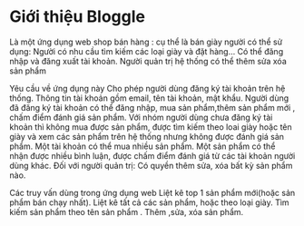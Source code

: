 # Giới thiệu Bloggle
Là một ứng dụng web shop bán hàng : cụ thể là bán giày người có thể sử dụng:
Người có nhu cầu tìm kiếm các loại giày và đặt hàng…
Có thể đăng nhập và đăng xuất tài khoản.
Người quản trị hệ thống có thể thêm sửa xóa sản phẩm

Yêu cầu về ứng dụng này
Cho phép người dùng đăng ký tài khoản trên hệ thống. Thông tin tài khoản gồm email, tên tài khoản, mật khẩu.
Người dùng đã đăng ký tài khoản có thể đăng nhập, mua sản phẩm,thêm sản phẩm mới , chấm điểm đánh giá sản phẩm.
Với nhóm người dùng chưa đăng ký tài khoản thì không mua được sản phẩm, được tìm kiếm theo loai giày hoặc tên giày và xem các sản phẩm trên hệ thống nhưng không được đánh giá sản phẩm.
Một tài khoản có thể mua nhiều sản phẩm.
Một sản phẩm  có thể nhận được nhiều bình luận, được chấm điểm đánh giá từ các tài khoản người dùng khác.
Đối với người quản trị:
Có quyền thêm sửa, xóa bất kỳ sản phẩm nào.




 Các truy vấn dùng trong ứng dụng web
Liệt kê top 1 sản phẩm mới(hoặc sản phẩm bán chạy nhất).
Liệt kê tất cả các sản phẩm, hoặc theo loại giày.
Tìm kiếm sản phẩm theo tên sản phẩm .
Thêm ,sửa, xóa sản phẩm. 
